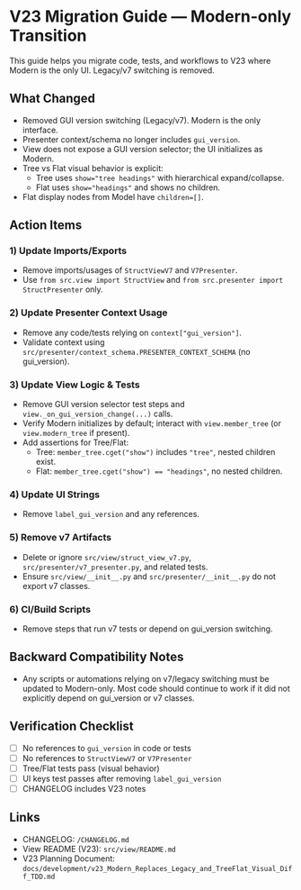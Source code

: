 # V23 Migration Guide — Modern-only Transition

This guide helps you migrate code, tests, and workflows to V23 where Modern is the only UI. Legacy/v7 switching is removed.

## What Changed
- Removed GUI version switching (Legacy/v7). Modern is the only interface.
- Presenter context/schema no longer includes `gui_version`.
- View does not expose a GUI version selector; the UI initializes as Modern.
- Tree vs Flat visual behavior is explicit:
  - Tree uses `show="tree headings"` with hierarchical expand/collapse.
  - Flat uses `show="headings"` and shows no children.
- Flat display nodes from Model have `children=[]`.

## Action Items

### 1) Update Imports/Exports
- Remove imports/usages of `StructViewV7` and `V7Presenter`.
- Use `from src.view import StructView` and `from src.presenter import StructPresenter` only.

### 2) Update Presenter Context Usage
- Remove any code/tests relying on `context["gui_version"]`.
- Validate context using `src/presenter/context_schema.PRESENTER_CONTEXT_SCHEMA` (no gui_version).

### 3) Update View Logic & Tests
- Remove GUI version selector test steps and `view._on_gui_version_change(...)` calls.
- Verify Modern initializes by default; interact with `view.member_tree` (or `view.modern_tree` if present).
- Add assertions for Tree/Flat:
  - Tree: `member_tree.cget("show")` includes `"tree"`, nested children exist.
  - Flat: `member_tree.cget("show") == "headings"`, no nested children.

### 4) Update UI Strings
- Remove `label_gui_version` and any references.

### 5) Remove v7 Artifacts
- Delete or ignore `src/view/struct_view_v7.py`, `src/presenter/v7_presenter.py`, and related tests.
- Ensure `src/view/__init__.py` and `src/presenter/__init__.py` do not export v7 classes.

### 6) CI/Build Scripts
- Remove steps that run v7 tests or depend on gui_version switching.

## Backward Compatibility Notes
- Any scripts or automations relying on v7/legacy switching must be updated to Modern-only. Most code should continue to work if it did not explicitly depend on gui_version or v7 classes.

## Verification Checklist
- [ ] No references to `gui_version` in code or tests
- [ ] No references to `StructViewV7` or `V7Presenter`
- [ ] Tree/Flat tests pass (visual behavior)
- [ ] UI keys test passes after removing `label_gui_version`
- [ ] CHANGELOG includes V23 notes

## Links
- CHANGELOG: `/CHANGELOG.md`
- View README (V23): `src/view/README.md`
- V23 Planning Document: `docs/development/v23_Modern_Replaces_Legacy_and_TreeFlat_Visual_Diff_TDD.md`
